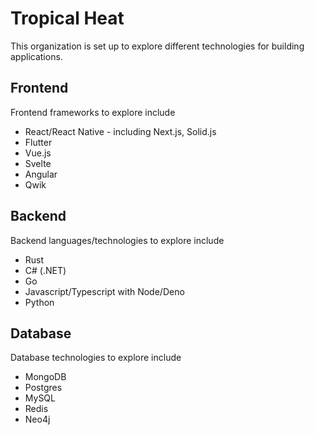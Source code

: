 # Tropical Heat

This organization is set up to explore different technologies for building applications. 

## Frontend

Frontend frameworks to explore include
- React/React Native - including Next.js, Solid.js
- Flutter
- Vue.js
- Svelte
- Angular
- Qwik


## Backend

Backend languages/technologies to explore include
- Rust
- C# (.NET)
- Go
- Javascript/Typescript with Node/Deno
- Python


## Database

Database technologies to explore include
- MongoDB
- Postgres
- MySQL
- Redis
- Neo4j
